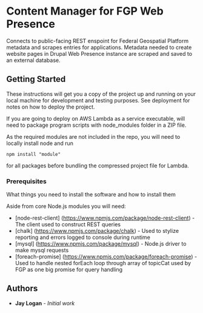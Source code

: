 # Content Manager for FGP Web Presence

Connects to public-facing REST enspoint for Federal Geospatial Platform metadata and scrapes entries for applications. Metadata needed to create website pages in Drupal Web Presence instance are scraped and saved to an external database.

## Getting Started

These instructions will get you a copy of the project up and running on your local machine for development and testing purposes. See deployment for notes on how to deploy the project.

If you are going to deploy on AWS Lambda as a service executable, will need to package program scripts with node_modules folder in a ZIP file.

As the required modules are not included in the repo, you will need to locally install node and run 

```
npm install "module"
```

for all packages before bundling the compressed project file for Lambda.

### Prerequisites

What things you need to install the software and how to install them

Aside from core Node.js modules you will need:

* [node-rest-client] (https://www.npmjs.com/package/node-rest-client) - The client used to construct REST queries
* [chalk] (https://www.npmjs.com/package/chalk) - Used to stylize reporting and errors logged to console during runtime
* [mysql] (https://www.npmjs.com/package/mysql) - Node.js driver to make mysql requests
* [foreach-promise] (https://www.npmjs.com/package/foreach-promise) - Used to handle nested forEach loop through array of topicCat used by FGP as one big promise for query handling

## Authors

* **Jay Logan** - *Initial work*
